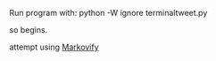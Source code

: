 Run program with: python -W ignore terminaltweet.py

so begins.

attempt using [Markovify](http://github.com/jsvine/markovify)
